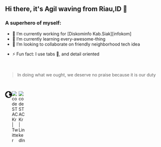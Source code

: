 ## Hi there, it's Agil waving from Riau,ID 👋

### A superhero of myself:
- 🔭 I’m currently working for [Diskominfo Kab.Siak][infokom]
- 🌱 I’m currently learning every-awesome-thing
- 👯 I’m looking to collaborate on friendly neighborhood tech idea
<!-- - 🤔 -->
<!-- - 💬 -->
<!-- - 📫 -->
<!-- - 😄 -->
- ⚡ Fun fact: I use tabs :slightly_smiling_face:, and detail oriented
<br />

> In doing what we ought, we deserve no praise because it is our duty

<br />

<!-- <img align="left" alt="far1023's Github Stats" src="https://github-readme-stats.vercel.app/api?username=far1023&show_icons=true&hide_border=true" /> -->

[<img align="left" alt="profile.io" width="22px" src="https://raw.githubusercontent.com/iconic/open-iconic/master/svg/globe.svg" />][profile]
[<img align="left" alt="codeSTACKr | Twitter" width="22px" src="https://cdn.jsdelivr.net/npm/simple-icons@v3/icons/twitter.svg" />][twitter]
[<img align="left" alt="codeSTACKr | LinkedIn" width="22px" src="https://cdn.jsdelivr.net/npm/simple-icons@v3/icons/linkedin.svg" />][linkedin]

[profile]: https://far1023.github.io
[twitter]: https://twitter.com/fuadagil
[linkedin]: https://linkedin.com/in/fuadagilr